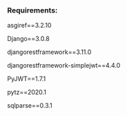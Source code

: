### Requirements:

asgiref==3.2.10

Django==3.0.8

djangorestframework==3.11.0

djangorestframework-simplejwt==4.4.0

PyJWT==1.7.1

pytz==2020.1

sqlparse==0.3.1
